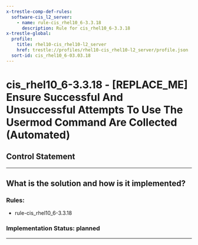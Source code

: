 ```yaml
---
x-trestle-comp-def-rules:
  software-cis_l2_server:
    - name: rule-cis_rhel10_6-3.3.18
      description: Rule for cis_rhel10_6-3.3.18
x-trestle-global:
  profile:
    title: rhel10-cis_rhel10-l2_server
    href: trestle://profiles/rhel10-cis_rhel10-l2_server/profile.json
  sort-id: cis_rhel10_6-03.03.18
---
```


# cis_rhel10_6-3.3.18 - \[REPLACE_ME\] Ensure Successful And Unsuccessful Attempts To Use The Usermod Command Are Collected (Automated)

## Control Statement

______________________________________________________________________

## What is the solution and how is it implemented?

<!-- For implementation status enter one of: implemented, partial, planned, alternative, not-applicable -->

<!-- Note that the list of rules under ### Rules: is read-only and changes will not be captured after assembly to JSON -->

<!-- Add control implementation description here for control: cis_rhel10_6-3.3.18 -->

### Rules:

  - rule-cis_rhel10_6-3.3.18

### Implementation Status: planned

______________________________________________________________________

